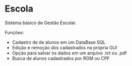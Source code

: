 # Escola

Sistema básico de Gestão Escolar.

Funções:
- Cadastro de de alunos em um DataBase SQL
- Edição e remoção dos cadastrados na própria GUI
- Opção para salvar os dados em um arquivo .txt ou .pdf
- Busca de alunos cadastrados por RGM ou CPF
